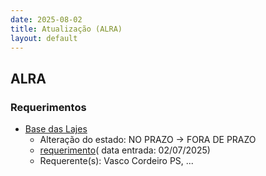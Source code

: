 ```yaml
---
date: 2025-08-02
title: Atualização (ALRA)
layout: default
---
```

## ALRA

### Requerimentos

* [Base das Lajes](http://base.alra.pt:82/4DACTION/w_pesquisa_registo/4/8874)
  * Alteração do estado: NO PRAZO → FORA DE PRAZO
  * [requerimento](http://base.alra.pt:82/Doc_Req/XIIIreque375.pdf)( data entrada: 02/07/2025)
  * Requerente(s): Vasco Cordeiro PS, ...

